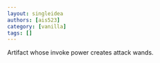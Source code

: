 ```yaml
---
layout: singleidea
authors: [ais523]
category: [vanilla]
tags: []
---
```

Artifact whose invoke power creates attack wands.
